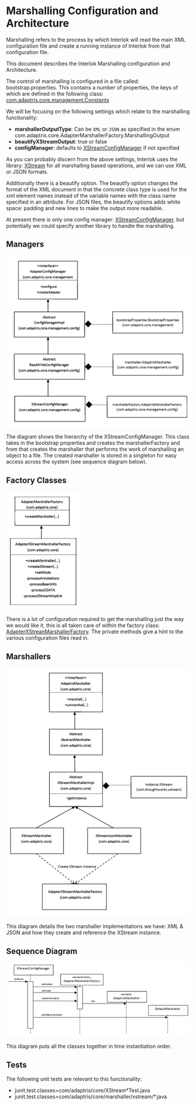 # Marshalling Configuration and Architecture

Marshalling refers to the process by which Interlok will read the main XML configuration file and create a running instance of Interlok from that configuration file.

This document describes the Interlok Marshalling configuration and Architecture.

The control of marshalling is configured in a file called: bootstrap.properties.
This contains a number of properties, the keys of which are defined in the following class: [com.adaptris.core.management.Constants](https://nexus.adaptris.net/nexus/content/sites/javadocs/com/adaptris/interlok-core/3.11-SNAPSHOT/com/adaptris/core/management/Constants.html "com.adaptris.core.management.Constants")

We will be focusing on the following settings which relate to the marshalling functionality:

- **marshallerOutputType**: Can be `XML` or `JSON` as specified in the enum com.adaptris.core.AdapterMarshallerFactory.MarshallingOutput
- **beautifyXStreamOutput**: true or false
- **configManager**: defaults to [XStreamConfigManager][] if not specified

As you can probably discern from the above settings, Interlok uses the library: [XStream][] for all marshalling based operations, and we can use XML or JSON formats.

Additionally there is a beautify option. The beautify option changes the format of the XML document in that the concrete class type is used for the xml element names instead of the variable names with the class name specified in an attribute. For JSON files, the beautify options adds white space: padding and new lines to make the output more readable.

At present there is only one config manager: [XStreamConfigManager][], but potentially we could specify another library to handle the marshalling.

## Managers ##

![Managers](../../images/configuration-marshalling/managers.png)

The diagram shows the hierarchy of the XStreamConfigManager. This class takes in the bootstrap properties and creates the marshallerFactory and from that creates the marshaller that performs the work of marshalling an object to a file.
The created marshaller is stored in a singleton for easy access across the system (see sequence diagram below).

## Factory Classes ##

![Factories](../../images/configuration-marshalling/Factories.png)

There is a lot of configuration required to get the marshalling just the way we would like it, this is all taken care of within the factory class: [AdapterXStreanMarshallerFactory](https://nexus.adaptris.net/nexus/content/sites/javadocs/com/adaptris/interlok-core/3.11-SNAPSHOT/com/adaptris/core/AdapterXStreamMarshallerFactory.html "AdapterXStreamMarshallerFactory"). The private methods give a hint to the various configuration files read in.

## Marshallers ##

![Marshallers](../../images/configuration-marshalling/marshallers.png)

This diagram details the two marshaller implementations we have: XML & JSON and how they create and reference the XStream instance.

## Sequence Diagram ##

![Sequence](../../images/configuration-marshalling/sequence.png)

This diagram puts all the classes together in time instantiation order.

## Tests ##

The following unit tests are relevant to this functionality:

- junit.test.classes=com/adaptris/core/XStream*Test.java
- junit.test.classes=com/adaptris/core/marshaller/xstream/*.java


[XStreamConfigManager]: https://nexus.adaptris.net/nexus/content/sites/javadocs/com/adaptris/interlok-core/3.11-SNAPSHOT/com/adaptris/core/management/config/XStreamConfigManager.html
[XStream]: https://x-stream.github.io/